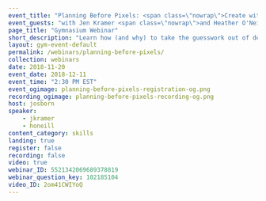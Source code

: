 ```yaml
---
event_title: "Planning Before Pixels: <span class=\"nowrap\">Create with Purpose</span>"
event_guests: "with Jen Kramer <span class=\"nowrap\">and Heather O'Neill</span>"
page_title: "Gymnasium Webinar"
short_description: "Learn how (and why) to take the guesswork out of designing from the authors of <cite>Before You Code</cite>, Jen Kramer and Heather O'Neill, plus Jeremy Osborn."
layout: gym-event-default
permalink: /webinars/planning-before-pixels/
collection: webinars
date: 2018-11-20
event_date: 2018-12-11
event_time: "2:30 PM EST"
event_ogimage: planning-before-pixels-registration-og.png
recording_ogimage: planning-before-pixels-recording-og.png
host: josborn
speaker:
    - jkramer
    - honeill
content_category: skills
landing: true
register: false
recording: false
video: true
webinar_ID: 5521342069689378819
webinar_question_key: 102185104
video_ID: 2om41CWIYoQ
---
```

